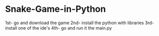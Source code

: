 # Snake-Game-in-Python
1st- go and download the game 
2nd- install the python with libraries 
3rd- install one of the ide's
4th- go and run it the main.py

